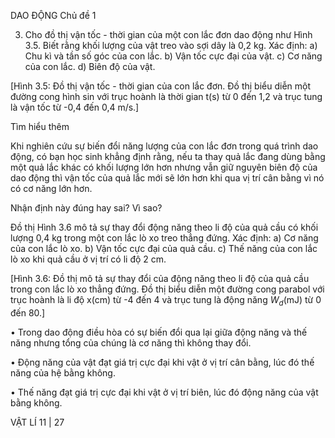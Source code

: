 DAO ĐỘNG Chủ đề 1

3. Cho đồ thị vận tốc - thời gian của một con lắc đơn dao động như Hình 3.5. Biết rằng khối lượng của vật treo vào sợi dây là 0,2 kg. Xác định:
a) Chu kì và tần số góc của con lắc.
b) Vận tốc cực đại của vật.
c) Cơ năng của con lắc.
d) Biên độ của vật.

[Hình 3.5: Đồ thị vận tốc - thời gian của con lắc đơn. Đồ thị biểu diễn một đường cong hình sin với trục hoành là thời gian t(s) từ 0 đến 1,2 và trục tung là vận tốc từ -0,4 đến 0,4 m/s.]

Tìm hiểu thêm

Khi nghiên cứu sự biến đổi năng lượng của con lắc đơn trong quá trình dao động, có bạn học sinh khẳng định rằng, nếu ta thay quả lắc đang dùng bằng một quả lắc khác có khối lượng lớn hơn nhưng vẫn giữ nguyên biên độ của dao động thì vận tốc của quả lắc mới sẽ lớn hơn khi qua vị trí cân bằng vì nó có cơ năng lớn hơn.

Nhận định này đúng hay sai? Vì sao?

Đồ thị Hình 3.6 mô tả sự thay đổi động năng theo li độ của quả cầu có khối lượng 0,4 kg trong một con lắc lò xo treo thẳng đứng. Xác định:
a) Cơ năng của con lắc lò xo.
b) Vận tốc cực đại của quả cầu.
c) Thế năng của con lắc lò xo khi quả cầu ở vị trí có li độ 2 cm.

[Hình 3.6: Đồ thị mô tả sự thay đổi của động năng theo li độ của quả cầu trong con lắc lò xo thẳng đứng. Đồ thị biểu diễn một đường cong parabol với trục hoành là li độ x(cm) từ -4 đến 4 và trục tung là động năng $W_d$(mJ) từ 0 đến 80.]

• Trong dao động điều hòa có sự biến đổi qua lại giữa động năng và thế năng nhưng tổng của chúng là cơ năng thì không thay đổi.

• Động năng của vật đạt giá trị cực đại khi vật ở vị trí cân bằng, lúc đó thế năng của hệ bằng không.

• Thế năng đạt giá trị cực đại khi vật ở vị trí biên, lúc đó động năng của vật bằng không.

VẬT LÍ 11 | 27